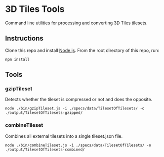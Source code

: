 # 3D Tiles Tools

Command line utilities for processing and converting 3D Tiles tilesets.

## Instructions

Clone this repo and install [Node.js](http://nodejs.org/).  From the root directory of this repo, run:
```
npm install
```

## Tools

### gzipTileset

Detects whether the tileset is compressed or not and does the opposite.

```
node ./bin/gzipTileset.js -i ./specs/data/TilesetOfTilesets/ -o ./output/TilesetOfTilesets-gzipped/
```

### combineTileset

Combines all external tilesets into a single tileset.json file.

```
node ./bin/combineTileset.js -i ./specs/data/TilesetOfTilesets/ -o ./output/TilesetOfTilesets-combined/
```
